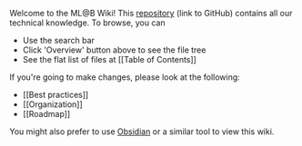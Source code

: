 Welcome to the ML@B Wiki! This [repository](https://github.com/mlberkeley/wiki) (link to GitHub) contains all our technical knowledge. To browse, you can

- Use the search bar
- Click 'Overview' button above to see the file tree
- See the flat list of files at [[Table of Contents]]

If you're going to make changes, please look at the following:

- [[Best practices]]
- [[Organization]]
- [[Roadmap]]

You might also prefer to use [Obsidian](https://obsidian.md) or a similar tool to view this wiki.